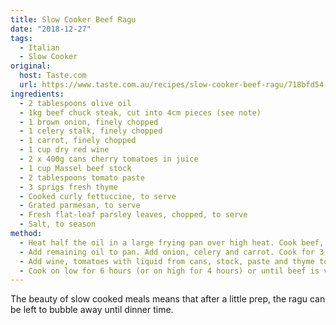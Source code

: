 ```yaml
---
title: Slow Cooker Beef Ragu
date: "2018-12-27"
tags: 
  - Italian
  - Slow Cooker
original: 
  host: Taste.com
  url: https://www.taste.com.au/recipes/slow-cooker-beef-ragu/718bfd54-f8fd-4e68-a740-16ac36f621aa
ingredients:
  - 2 tablespoons olive oil
  - 1kg beef chuck steak, cut into 4cm pieces (see note)
  - 1 brown onion, finely chopped
  - 1 celery stalk, finely chopped
  - 1 carrot, finely chopped
  - 1 cup dry red wine
  - 2 x 400g cans cherry tomatoes in juice
  - 1 cup Massel beef stock
  - 2 tablespoons tomato paste
  - 3 sprigs fresh thyme
  - Cooked curly fettuccine, to serve
  - Grated parmesan, to serve
  - Fresh flat-leaf parsley leaves, chopped, to serve
  - Salt, to season
method:
  - Heat half the oil in a large frying pan over high heat. Cook beef, in two batches, for 5 minutes or until browned. Transfer to the bowl of a 5.5-litre slow cooker.
  - Add remaining oil to pan. Add onion, celery and carrot. Cook for 3 minutes or until just tender.
  - Add wine, tomatoes with liquid from cans, stock, paste and thyme to pan. Bring to the boil. Carefully pour over beef. Stir to combine. Cover with lid.
  - Cook on low for 6 hours (or on high for 4 hours) or until beef is very tender. Stir with a wooden spoon to roughly shred beef. Toss ragu through fettuccine. Season with salt and pepper. Serve topped with parmesan and parsley.
---
```


The beauty of slow cooked meals means that after a little prep, the ragu can be left to bubble away until dinner time.

